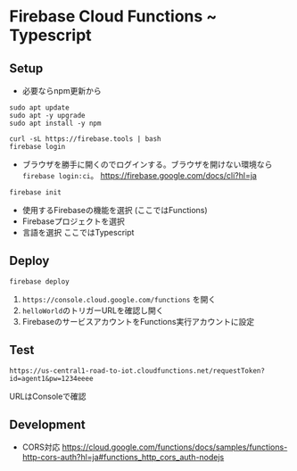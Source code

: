 Firebase Cloud Functions ~ Typescript
====

Setup
----

*   必要ならnpm更新から 
```
sudo apt update
sudo apt -y upgrade
sudo apt install -y npm   
```


```
curl -sL https://firebase.tools | bash
firebase login
```
* ブラウザを勝手に開くのでログインする。ブラウザを開けない環境なら `firebase login:ci`。
  https://firebase.google.com/docs/cli?hl=ja

```
firebase init
```

* 使用するFirebaseの機能を選択 (ここではFunctions)
* Firebaseプロジェクトを選択
* 言語を選択 ここではTypescript

Deploy
----
```
firebase deploy
```

1. `https://console.cloud.google.com/functions` を開く
2. `helloWorld`のトリガーURLを確認し開く
3. FirebaseのサービスアカウントをFunctions実行アカウントに設定


Test
----
```
https://us-central1-road-to-iot.cloudfunctions.net/requestToken?id=agent1&pw=1234eeee
```
URLはConsoleで確認

Development
----
- CORS対応 
  https://cloud.google.com/functions/docs/samples/functions-http-cors-auth?hl=ja#functions_http_cors_auth-nodejs
